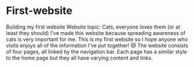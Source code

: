 # First-website
Building my first website
Website topic: Cats, everyone loves them (or at least they should)
I've made this website because spreading awareness of cats is very important for me.
This is my first website so I hope anyone who visits enjoys all of the information I've put together! 😻
The website consists of four pages, all linked by the navigation bar. Each page has a similar style to the home page but they all have varying content and links.
